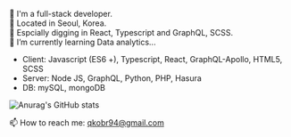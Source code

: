 
🙋‍ I'm a full-stack developer.  
📍 Located in Seoul, Korea.  
💛 Espcially digging in React, Typescript and GraphQL, SCSS.
\
🌱 I’m currently learning Data analytics...      


 
* Client: Javascript (ES6 +), Typescript, React, GraphQL-Apollo, HTML5, SCSS
* Server: Node JS, GraphQL, Python, PHP, Hasura
* DB: mySQL, mongoDB


![Anurag's GitHub stats](https://github-readme-stats.vercel.app/api?username=SumiSeo&show_icons=true&theme=cobalt)


📫 How to reach me: qkobr94@gmail.com

<!--
**SumiSeo/SumiSeo** is a ✨ _special_ ✨ repository because its `README.md` (this file) appears on your GitHub profile.

Here are some ideas to get you started:

- 🔭 I’m currently working on ...
- 🌱 I’m currently learning ...
- 👯 I’m looking to collaborate on ...
- 🤔 I’m looking for help with ...
- 💬 Ask me about ...
- 📫 How to reach me: ...
- 😄 Pronouns: ...
- ⚡ Fun fact: ...
-->
